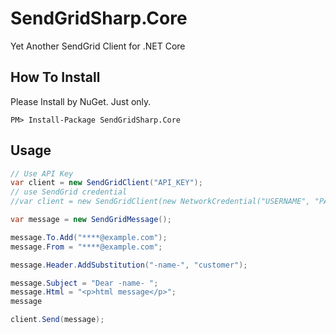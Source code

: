 SendGridSharp.Core
=============

Yet Another SendGrid Client for .NET Core

## How To Install

Please Install by NuGet. Just only.

```
PM> Install-Package SendGridSharp.Core
```

## Usage

```csharp
// Use API Key
var client = new SendGridClient("API_KEY");
// use SendGrid credential
//var client = new SendGridClient(new NetworkCredential("USERNAME", "PASSWORD"));

var message = new SendGridMessage();

message.To.Add("****@example.com");
message.From = "****@example.com";

message.Header.AddSubstitution("-name-", "customer");

message.Subject = "Dear -name- ";
message.Html = "<p>html message</p>";
message

client.Send(message);
```
